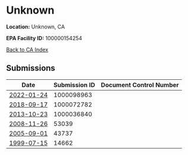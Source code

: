# Unknown

**Location:** Unknown, CA

**EPA Facility ID:** 100000154254

[Back to CA Index](../../index.md)

## Submissions

| Date | Submission ID | Document Control Number |
|------|--------------|-------------------------|
| [2022-01-24](submissions/1000098963.md) | 1000098963 |  |
| [2018-09-17](submissions/1000072782.md) | 1000072782 |  |
| [2013-10-23](submissions/1000036840.md) | 1000036840 |  |
| [2008-11-26](submissions/53039.md) | 53039 |  |
| [2005-09-01](submissions/43737.md) | 43737 |  |
| [1999-07-15](submissions/14662.md) | 14662 |  |

